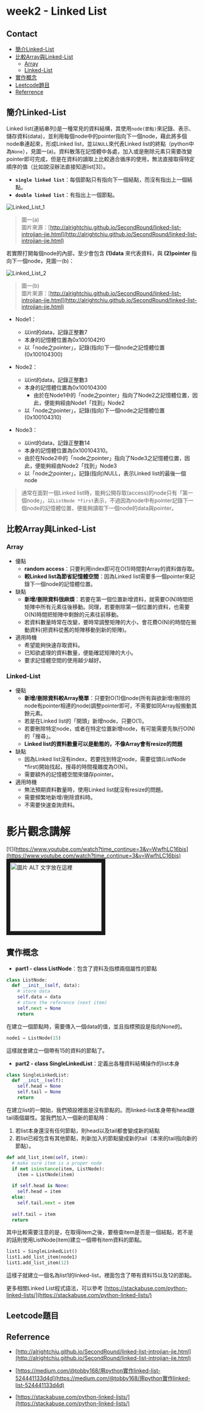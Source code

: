 # week2 - Linked List

## Contact
* [簡介Linked-List](#簡介Linked-List)
* [比較Array與Linked-List](#比較Array與Linked-List)
    * [Array](#Array)
    * [Linked-List](#Linked-List)
* [實作概念](#實作概念)
* [Leetcode題目](#Leetcode題目)
* [Referrence](#Referrence)

## 簡介Linked-List
Linked list(連結串列)是一種常見的資料結構，其使用`node(節點)`來記錄、表示、儲存資料(data)，並利用每個node中的pointer指向下一個node，藉此將多個node串連起來，形成Linked list，並以`NULL`來代表Linked list的終點（python中為`None`），見圖一(a)。資料散落在記憶體中各處，加入或是刪除元素只需要改變pointer即可完成，但是在資料的讀取上比較適合循序的使用，無法直接取得特定順序的值（比如說沒辦法直接知道list[3]）。
* **`single linked list`**：每個節點只有指向下一個結點，而沒有指出上一個結點。  
* **`double linked list`**：有指出上一個節點。

![Linked_List_1](https://raw.githubusercontent.com/alrightchiu/SecondRound/master/content/Algorithms%20and%20Data%20Structures/BasicDataStructures/LinkedList/Intro/f1.png "Linked_List_1")


> 圖一(a)  
> 圖片來源：[http://alrightchiu.github.io/SecondRound/linked-list-introjian-jie.html](http://alrightchiu.github.io/SecondRound/linked-list-introjian-jie.html)	


若實際打開每個node的內部，至少會包含 __(1)data__ 來代表資料，與 __(2)pointer__ 指向下一個node，見圖一(b)：  


![Linked_List_2](https://raw.githubusercontent.com/alrightchiu/SecondRound/master/content/Algorithms%20and%20Data%20Structures/BasicDataStructures/LinkedList/Intro/f2.png "Linked_List_2")  


> 圖一(b)  
> 圖片來源：[http://alrightchiu.github.io/SecondRound/linked-list-introjian-jie.html](http://alrightchiu.github.io/SecondRound/linked-list-introjian-jie.html)	


* Node1：
    * 以int的data，記錄正整數7
    * 本身的記憶體位置為0x1001042f0
    * 以「node之pointer」，記錄(指向)下一個node之記憶體位置(0x100104300)
 
* Node2：
    * 以int的data，記錄正整數3
    * 本身的記憶體位置為0x100104300
        * 由於在Node1中的「node之pointer」指向了Node2之記憶體位置，因此，便能夠經由Node1「找到」Node2
    * 以「node之pointer」，記錄(指向)下一個node之記憶體位置(0x100104310)

* Node3：
    * 以int的data，記錄正整數14
    * 本身的記憶體位置為0x100104310。
    * 由於在Node2中的「node之pointer」指向了Node3之記憶體位置，因此，便能夠經由Node2「找到」Node3
    * 以「node之pointer」，記錄(指向)NULL，表示Linked list的最後一個node


> 通常在面對一個Linked list時，能夠公開存取(access)的node只有「第一個node」，以`ListNode *first`表示，不過因為node中有pointer記錄下一個node的記憶體位置，便能夠讀取下一個node的data與pointer。


## 比較Array與Linked-List
### Array
* 優點
    * **random access**：只要利用index即可在O(1)時間對Array的資料做存取。
    * **較Linked list為節省記憶體空間**：因為Linked list需要多一個pointer來記錄下一個node的記憶體位置。
* 缺點
    * **新增/刪除資料很麻煩**：若要在第一個位置新增資料，就需要O(N)時間把矩陣中所有元素往後移動。同理，若要刪除第一個位置的資料，也需要O(N)時間把矩陣中剩餘的元素往前移動。
    * 若資料數量時常在改變，要時常調整矩陣的大小，會花費O(N)的時間在搬動資料(把資料從舊的矩陣移動到新的矩陣)。
* 適用時機
    * 希望能夠快速存取資料。
    * 已知欲處理的資料數量，便能確認矩陣的大小。
    * 要求記憶體空間的使用越少越好。


### Linked-List
* 優點
    * **新增/刪除資料較Array簡單**：只要對O(1)個node(所有與欲新增/刪除的node有pointer相連的node)調整pointer即可，不需要如同Array般搬動其餘元素。
    * 若是在Linked list的「開頭」新增node，只要O(1)。
    * 若要刪除特定node，或者在特定位置新增node，有可能需要先執行O(N)的「搜尋」。
    * **Linked list的資料數量可以是動態的，不像Array會有resize的問題**
* 缺點
    * 因為Linked list沒有index，若要找到特定node，需要從頭(ListNode *first)開始找起，搜尋的時間複雜度為O(N)。
    * 需要額外的記憶體空間來儲存pointer。
* 適用時機
    * 無法預期資料數量時，使用Linked list就沒有resize的問題。
    * 需要頻繁地新增/刪除資料時。
    * 不需要快速查詢資料。


# 影片觀念講解
[![](https://www.youtube.com/watch?time_continue=3&v=WwfhLC16bis](https://www.youtube.com/watch?time_continue=3&v=WwfhLC16bis)
<a href="http://www.youtube.com/watch?feature=player_embedded&v=WwfhLC16bis
" target="_blank"><img src="http://img.youtube.com/vi/WwfhLC16bis/0.jpg" 
alt="圖片 ALT 文字放在這裡" width="240" height="180" border="10" /></a>

## 實作概念
* **part1 - class ListNode**：包含了資料及指標兩個屬性的節點
```python
class ListNode:
  def __init__(self, data): 
    # store data
    self.data = data
    # store the reference (next item)
    self.next = None
    return
```
在建立一個節點時，需要傳入一個data的值，並且指標預設是指向None的。
```python
node1 = ListNode(15)
```
這樣就會建立一個帶有15的資料的節點了。


* **part2 - class SingleLinkedList**：定義出各種資料結構操作的list本身
```python
class SingleLinkedList:
  def __init__(self): 
    self.head = None
    self.tail = None
    return
```
在建立list的一開始，我們預設裡面是沒有節點的。而linked-list本身帶有head跟tail兩個屬性。當我們加入一個新的節點時：
1. 若list本身還沒有任何節點，則head以及tail都會變成新的結點
2. 若list已經包含有其他節點，則新加入的節點變成新的tail（本來的tail指向新的節點）。

```python
def add_list_item(self, item):
  # make sure item is a proper node  
  if not isinstance(item, ListNode):
    item = ListNode(item)
    
  if self.head is None:
    self.head = item
  else:
    self.tail.next = item
    
  self.tail = item
  return
```
其中比較需要注意的是，在取得item之後，要檢查item是否是一個結點，若不是的話則使用ListNode(item)建立一個帶有item資料的節點。
```python
list1 = SingleLinkedList()
list1.add_list_item(node1)
list1.add_list_item(12)
```
這樣子就建立一個名為list1的linked-list，裡面包含了帶有資料15以及12的節點。


更多相關Linked List程式語法，可以參考 [https://stackabuse.com/python-linked-lists/](https://stackabuse.com/python-linked-lists/)


## Leetcode題目

## Referrence
* [http://alrightchiu.github.io/SecondRound/linked-list-introjian-jie.html](http://alrightchiu.github.io/SecondRound/linked-list-introjian-jie.html)	


* [https://medium.com/@tobby168/用python實作linked-list-524441133d4d](https://medium.com/@tobby168/用python實作linked-list-524441133d4d)


* [https://stackabuse.com/python-linked-lists/](https://stackabuse.com/python-linked-lists/)
